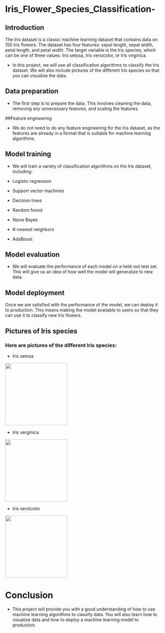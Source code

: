 # Iris_Flower_Species_Classification-

## Introduction
The Iris dataset is a classic machine learning dataset that contains data on 150 Iris flowers. The dataset has four features: sepal length, sepal width, petal length, and petal width. The target variable is the Iris species, which can be one of three values: Iris setosa, Iris versicolor, or Iris virginica.

- In this project, we will use all classification algorithms to classify the Iris dataset. We will also include pictures of the different Iris species so that you can visualize the data.

## Data preparation
- The first step is to prepare the data. This involves cleaning the data, removing any unnecessary features, and scaling the features.

##Feature engineering
- We do not need to do any feature engineering for the Iris dataset, as the features are already in a format that is suitable for machine learning algorithms.

## Model training
- We will train a variety of classification algorithms on the Iris dataset, including:

- Logistic regression
- Support vector machines
- Decision trees
- Random forest
- Naive Bayes
- K-nearest neighbors
- AdaBoost 
  
## Model evaluation
- We will evaluate the performance of each model on a held-out test set. This will give us an idea of how well the model will generalize to new data.

## Model deployment
Once we are satisfied with the performance of the model, we can deploy it to production. This means making the model available to users so that they can use it to classify new Iris flowers.

## Pictures of Iris species
### Here are pictures of the different Iris species:

- Iris setosa

  

<img src = "http://www.phytoimages.siu.edu/users/Cusman1/5_30_14/DSCF0206Irissetosa.jpg" width="200" height="200">   



- Iris verginica

  

<img src = "http://www.walliscreekwatergarden.com.au/wp-content/uploads/2013/09/irisvirg3.jpg" width="200" height="200">



- Iris versicolor


<img src = "https://i1.wp.com/bhwp.org/wp-content/uploads/jun-blue-flag-iris-mab.jpg?ssl=1" width="200" height="200">

# Conclusion
- This project will provide you with a good understanding of how to use machine learning algorithms to classify data. You will also learn how to visualize data and how to deploy a machine learning model to production.




                                                                                  
